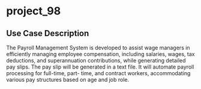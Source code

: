# project_98

## Use Case Description

The Payroll Management System is developed to assist wage managers in efficiently managing employee
compensation, including salaries, wages, tax deductions, and superannuation contributions, while generating
detailed pay slips. The pay slip will be generated in a text file. It will automate payroll processing for full-time, part-
time, and contract workers, accommodating various pay structures based on age and job role.
